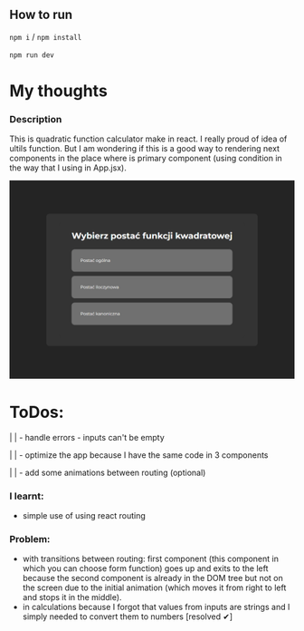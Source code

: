 ## How to run

`npm i` / `npm install`

`npm run dev`

# My thoughts

### Description

This is quadratic function calculator make in react. I really proud of idea of ultils function. But I am wondering if this is a good way to rendering next components in the place where is primary component (using condition in the way that I using in App.jsx).

![quadratic-function-calculator](./public/quadratic-function-calculator.png)

# ToDos:

| | - handle errors - inputs can't be empty 

| | - optimize the app because I have the same code in 3 components 

| | - add some animations between routing (optional) 


### I learnt:

- simple use of using react routing

### Problem:

- with transitions between routing: first component (this component in which you can choose form function) goes up and exits to the left because the second component is already in the DOM tree but not on the screen due to the initial animation (which moves it from right to left and stops it in the middle).
- in calculations because I forgot that values from inputs are strings and I simply needed to convert them to numbers [resolved ✔]
